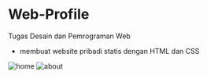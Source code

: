 # Web-Profile
Tugas Desain dan Pemrograman Web
- membuat website pribadi statis dengan HTML dan CSS

![home](https://github.com/AgengAbi/Web-Profile/assets/54266102/5c3619e0-e91b-4488-be02-7859d9bead1e)
![about](https://github.com/AgengAbi/Web-Profile/assets/54266102/e22ca935-3222-4184-af82-a3456eb2b72a)
